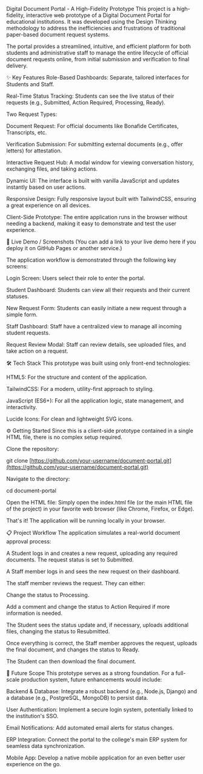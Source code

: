 Digital Document Portal - A High-Fidelity Prototype
This project is a high-fidelity, interactive web prototype of a Digital Document Portal for educational institutions. It was developed using the Design Thinking methodology to address the inefficiencies and frustrations of traditional paper-based document request systems.

The portal provides a streamlined, intuitive, and efficient platform for both students and administrative staff to manage the entire lifecycle of official document requests online, from initial submission and verification to final delivery.

✨ Key Features
Role-Based Dashboards: Separate, tailored interfaces for Students and Staff.

Real-Time Status Tracking: Students can see the live status of their requests (e.g., Submitted, Action Required, Processing, Ready).

Two Request Types:

Document Request: For official documents like Bonafide Certificates, Transcripts, etc.

Verification Submission: For submitting external documents (e.g., offer letters) for attestation.

Interactive Request Hub: A modal window for viewing conversation history, exchanging files, and taking actions.

Dynamic UI: The interface is built with vanilla JavaScript and updates instantly based on user actions.

Responsive Design: Fully responsive layout built with TailwindCSS, ensuring a great experience on all devices.

Client-Side Prototype: The entire application runs in the browser without needing a backend, making it easy to demonstrate and test the user experience.

🚀 Live Demo / Screenshots
(You can add a link to your live demo here if you deploy it on GitHub Pages or another service.)

The application workflow is demonstrated through the following key screens:

Login Screen: Users select their role to enter the portal.

Student Dashboard: Students can view all their requests and their current statuses.

New Request Form: Students can easily initiate a new request through a simple form.

Staff Dashboard: Staff have a centralized view to manage all incoming student requests.

Request Review Modal: Staff can review details, see uploaded files, and take action on a request.

🛠️ Tech Stack
This prototype was built using only front-end technologies:

HTML5: For the structure and content of the application.

TailwindCSS: For a modern, utility-first approach to styling.

JavaScript (ES6+): For all the application logic, state management, and interactivity.

Lucide Icons: For clean and lightweight SVG icons.

⚙️ Getting Started
Since this is a client-side prototype contained in a single HTML file, there is no complex setup required.

Clone the repository:

git clone [https://github.com/your-username/document-portal.git](https://github.com/your-username/document-portal.git)

Navigate to the directory:

cd document-portal

Open the HTML file:
Simply open the index.html file (or the main HTML file of the project) in your favorite web browser (like Chrome, Firefox, or Edge).

That's it! The application will be running locally in your browser.

📋 Project Workflow
The application simulates a real-world document approval process:

A Student logs in and creates a new request, uploading any required documents. The request status is set to Submitted.

A Staff member logs in and sees the new request on their dashboard.

The staff member reviews the request. They can either:

Change the status to Processing.

Add a comment and change the status to Action Required if more information is needed.

The Student sees the status update and, if necessary, uploads additional files, changing the status to Resubmitted.

Once everything is correct, the Staff member approves the request, uploads the final document, and changes the status to Ready.

The Student can then download the final document.

🔮 Future Scope
This prototype serves as a strong foundation. For a full-scale production system, future enhancements would include:

Backend & Database: Integrate a robust backend (e.g., Node.js, Django) and a database (e.g., PostgreSQL, MongoDB) to persist data.

User Authentication: Implement a secure login system, potentially linked to the institution's SSO.

Email Notifications: Add automated email alerts for status changes.

ERP Integration: Connect the portal to the college's main ERP system for seamless data synchronization.

Mobile App: Develop a native mobile application for an even better user experience on the go.
